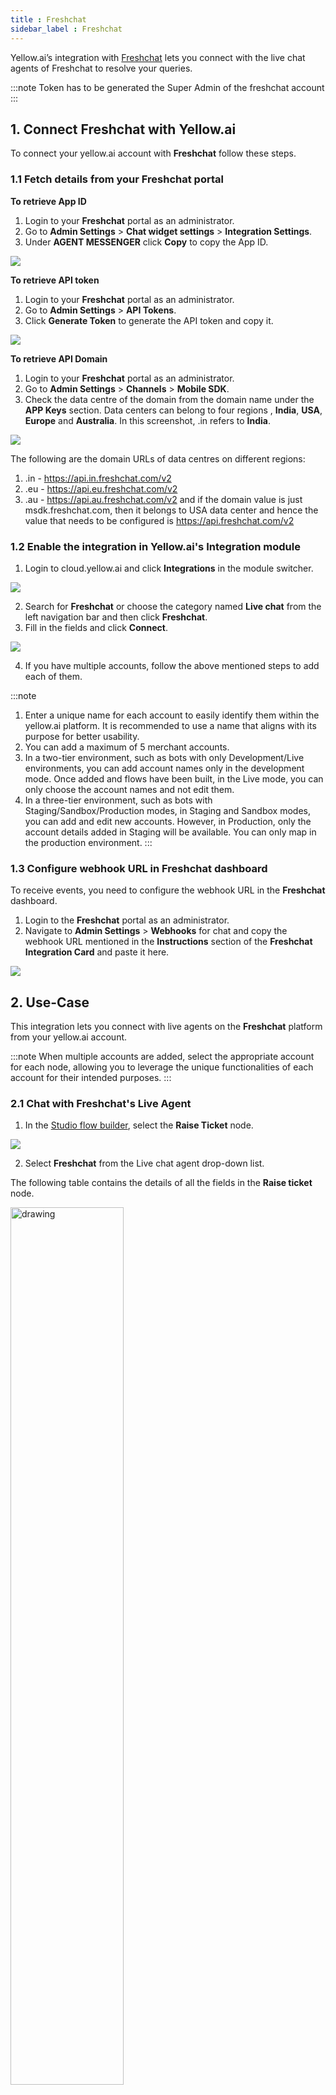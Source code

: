 ```yaml
---
title : Freshchat
sidebar_label : Freshchat
---
```


Yellow.ai’s integration with [Freshchat](https://www.freshworks.com/lp/freshchat-live-chat-software-1/?tactic_id=3419421&gclid=Cj0KCQiA_bieBhDSARIsADU4zLcCLpI23wzdYy7F2mUUk2lIuAeiAp2MGNux6yTfARuOhC8YugNFJCgaAtFZEALw_wcB#&utm_source=google-adwords&utm_medium=FChat-Search-India-Brand&utm_campaign=FChat-Search-India-Brand&utm_term=freshchat&device=c&matchtype=e&network=g&gclid=Cj0KCQiA_bieBhDSARIsADU4zLcCLpI23wzdYy7F2mUUk2lIuAeiAp2MGNux6yTfARuOhC8YugNFJCgaAtFZEALw_wcB) lets you connect with the live chat agents of Freshchat to resolve your queries.

:::note
Token has to be generated the Super Admin of the freshchat account
:::

## 1. Connect Freshchat  with Yellow.ai
To connect your yellow.ai account with **Freshchat** follow these steps.

### 1.1 Fetch details from your Freshchat portal

**To retrieve App ID**

1. Login to your **Freshchat** portal as an administrator.
2. Go to **Admin Settings** > **Chat widget settings** > **Integration Settings**. 
3. Under **AGENT MESSENGER** click **Copy** to copy the App ID. 

![](https://i.imgur.com/XWfj833.png)

**To retrieve API token**

1. Login to your **Freshchat** portal as an administrator.
2. Go to **Admin Settings** > **API Tokens**.
3. Click **Generate Token** to generate the API token and copy it.

![](https://i.imgur.com/W6vgSwB.png)


**To retrieve API Domain**

1. Login to your **Freshchat** portal as an administrator.
2. Go to **Admin Settings** > **Channels** > **Mobile SDK**.
3. Check the data centre of the domain from the domain name under the **APP Keys** section. Data centers can belong to four regions , **India**, **USA**, **Europe** and **Australia**. In this screenshot, .in refers to  **India**. 

![](https://i.imgur.com/gpaDUo7.png)


The following are the domain URLs of data centres on different regions:
1. .in - https://api.in.freshchat.com/v2 
2. .eu - https://api.eu.freshchat.com/v2 
3. .au - https://api.au.freshchat.com/v2 and if the domain value is just msdk.freshchat.com, then it belongs to USA data center and hence the value that needs to be configured is https://api.freshchat.com/v2


### 1.2 Enable the integration in Yellow.ai's Integration module

1. Login to cloud.yellow.ai and click **Integrations** in the module switcher.

![](https://i.imgur.com/8zlKZxs.png)

2. Search for **Freshchat** or choose the category named **Live chat** from the left navigation bar and then click **Freshchat**.
3. Fill in the fields and click **Connect**.

![](https://i.imgur.com/OarRGkq.png)

4. If you have multiple accounts, follow the above mentioned steps to add each of them.

:::note
1. Enter a unique name for each account to easily identify them within the yellow.ai platform. It is recommended to use a name that aligns with its purpose for better usability. 
2. You can add a maximum of 5 merchant accounts.
3. In a two-tier environment, such as bots with only Development/Live environments, you can add account names only in the development mode. Once added and flows have been built, in the Live mode, you can only choose the account names and not edit them.
4. In a three-tier environment, such as bots with Staging/Sandbox/Production modes, in Staging and Sandbox modes, you can add and edit new accounts. However, in Production, only the account details added in Staging will be available. You can only map in the production environment.
:::


### 1.3 Configure webhook URL in Freshchat dashboard

To receive events, you need to configure the webhook URL in the **Freshchat** dashboard.

1. Login to the **Freshchat** portal as an administrator.
2. Navigate to **Admin Settings** > **Webhooks** for chat and copy the webhook URL mentioned in the **Instructions** section of the **Freshchat Integration Card** and paste it here.

![](https://i.imgur.com/1BAJpH9.png)


## 2. Use-Case

This integration lets you connect with live agents on the **Freshchat** platform from your yellow.ai account.

:::note
When multiple accounts are added, select the appropriate account for each node, allowing you to leverage the unique functionalities of each account for their intended purposes.
:::

### 2.1 Chat with Freshchat's Live Agent

1. In the [Studio flow builder](https://docs.yellow.ai/docs/platform_concepts/studio/build/nodes/action-nodes#17-raise-ticket), select the **Raise Ticket** node.

![](https://i.imgur.com/tyx0Rce.png)


2. Select **Freshchat** from the Live chat agent drop-down list.

The following table contains the details of all the fields in the **Raise ticket** node.

<img src="https://i.imgur.com/krPvBQm.png" alt="drawing" width="60%"/>
<img src="https://i.imgur.com/A3VsJEW.png" alt="drawing" width="60%"/>


| Field name                | Sample value            | Data type | Description                                                                                      |
|---------------------------|-------------------------|-----------|--------------------------------------------------------------------------------------------------|
| Message after ticket assignment | Requesting live agent connection | String    | The message that will be displayed to the user after a ticket is assigned to an agent. |
| Name                      | Rajesh                  | String    | Name of the end user.                                                                            |
| Mobile                    | 9876543210              | String    | Mobile number of the end user.                                                                   |
| Email                     | test@gmail.com          | String    | Email address of the end user.                                                                   |
| Query                     | I have a concern regarding my flight ticket | String    | The subject/topic/reason why the ticket was created.                                     |
| Group name                | Sales                   | String    | Freshchat group to which the ticket needs to be assigned.                                       |
| Channel name              | Chat with US            | String    | Freshchat topic to which the ticket needs to be assigned.                                       |
| User ID                   | efgeye-fefefef-14343    | String    | Freshchat userId of the user, this is passed if the previous ticket needs to be re-opened.      |
| Unique Identifier         | ggyugu-2343h-34343      | String    | A unique identifier that will reflect as referenceId in the freshchat agent portal if passed        |
| Properties |  [{"name": "name of the key", "value": "value"}] | Array | Custom properties that can be passed while creating a ticket.|

**Sample success response:**

```

{
  "assignedTo": true,
  "success": true,
  "status": "ASSIGNED",
  "ticketInfo": "{{apiresponse}}"
}
```

:::note
apiresponse represents the raw response from the Freshchat create ticket API.
:::

**Sample failure response**

```
{
  "success": false,
  "assignedTo": false,
  "agentNotAvailable": true,
  "message": "TicketId is not created and transferring the control back to the bot",
  "ticketInfo": "{{apiresponse}}"
}
```

:::note
apiresponse represents the raw response from the Freshchat create ticket API.
:::



























